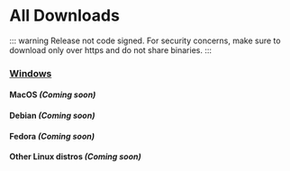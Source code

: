 # All Downloads

::: warning
Release not code signed. For security concerns, make sure to download only over https and do not share binaries.
:::

<!-- ### [Windows Installer](https://github.com/Nishkalkashyap/quark-release/releases/download/v0.1.0-alpha.0/Quark-win-0.1.0.exe) -->
### [Windows <Badge vertical="middle" text="x64"/><Badge vertical="middle" text="(.exe)"/>](https://storage.googleapis.com/quarkjs-auto-update/Quark-win-0.1.5.exe)

#### MacOS <Badge text="x64"/><Badge text="(.app)"/> _(Coming soon)_
#### Debian <Badge text="x64"/><Badge text="(.deb)"/> _(Coming soon)_
#### Fedora <Badge text="x64"/><Badge text="(.rpm)"/> _(Coming soon)_
#### Other Linux distros <Badge text="x64"/><Badge text="(.AppImage)"/> _(Coming soon)_